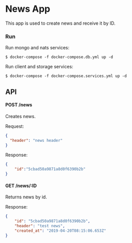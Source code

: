 # News App

This app is used to create news and receive it by ID.

### Run

Run mongo and nats services:
```
$ docker-compose -f docker-compose.db.yml up -d
```

Run client and storage services:
```
$ docker-compose -f docker-compose.services.yml up -d
```

## API

#### POST /news

Creates news. 
 
Request:  
```json
{
  "header": "news header"
}
```

Response:
```json
{
    "id":"5cbad50a9871a8d0f6390b2b"
}
```


#### GET /news/:ID

Returns news by id.  

Response:
```json
{
    "id": "5cbad50a9871a8d0f6390b2b",
    "header": "test news",
    "created_at": "2019-04-20T08:15:06.653Z"
}
```